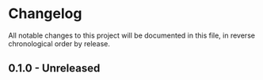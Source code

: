 # Changelog

All notable changes to this project will be documented in this file, in reverse chronological order by release.

## 0.1.0 - Unreleased

